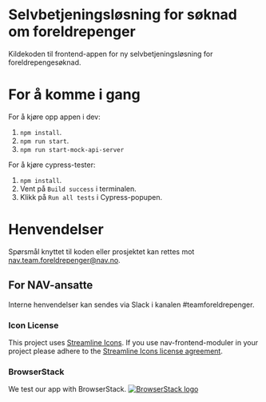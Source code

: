 # Selvbetjeningsløsning for søknad om foreldrepenger

Kildekoden til frontend-appen for ny selvbetjeningsløsning for foreldrepengesøknad.

# For å komme i gang

For å kjøre opp appen i dev:

1.  `npm install`.
2.  `npm run start`.
3.  `npm run start-mock-api-server`

For å kjøre cypress-tester:

1.  `npm install`.
2.  Vent på `Build success` i terminalen.
3.  Klikk på `Run all tests` i Cypress-popupen.

# Henvendelser

Spørsmål knyttet til koden eller prosjektet kan rettes mot nav.team.foreldrepenger@nav.no.

## For NAV-ansatte

Interne henvendelser kan sendes via Slack i kanalen #teamforeldrepenger.

### Icon License

This project uses [Streamline Icons](http://www.streamlineicons.com/). If you use nav-frontend-moduler in your project please adhere to the [Streamline Icons license agreement](http://www.streamlineicons.com/license.html).

### BrowserStack

We test our app with BrowserStack.
[![BrowserStack logo](./browserstack-logo-600x315.png)](https://www.browserstack.com/)

